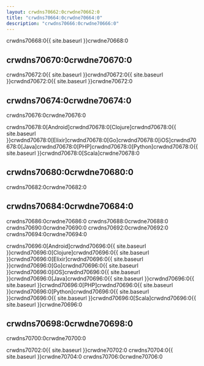 ```yaml
---
layout: crwdns70662:0crwdne70662:0
title: "crwdns70664:0crwdne70664:0"
description: "crwdns70666:0crwdne70666:0"
---
```

crwdns70668:0{{ site.baseurl }}crwdne70668:0

## crwdns70670:0crwdne70670:0

crwdns70672:0{{ site.baseurl }}crwdnd70672:0{{ site.baseurl }}crwdnd70672:0{{ site.baseurl }}crwdne70672:0

## crwdns70674:0crwdne70674:0

crwdns70676:0crwdne70676:0

crwdns70678:0[Android]crwdnd70678:0[Clojure]crwdnd70678:0{{ site.baseurl }}crwdnd70678:0[Elixir]crwdnd70678:0[Go]crwdnd70678:0[iOS]crwdnd70678:0[Java]crwdnd70678:0[PHP]crwdnd70678:0[Python]crwdnd70678:0{{ site.baseurl }}crwdnd70678:0[Scala]crwdne70678:0

## crwdns70680:0crwdne70680:0

crwdns70682:0crwdne70682:0

## crwdns70684:0crwdne70684:0

crwdns70686:0crwdne70686:0 crwdns70688:0crwdne70688:0 crwdns70690:0crwdne70690:0 crwdns70692:0crwdne70692:0 crwdns70694:0crwdne70694:0

crwdns70696:0[Android]crwdnd70696:0{{ site.baseurl }}crwdnd70696:0[Clojure]crwdnd70696:0{{ site.baseurl }}crwdnd70696:0[Elixir]crwdnd70696:0{{ site.baseurl }}crwdnd70696:0[Go]crwdnd70696:0{{ site.baseurl }}crwdnd70696:0[iOS]crwdnd70696:0{{ site.baseurl }}crwdnd70696:0[Java]crwdnd70696:0{{ site.baseurl }}crwdnd70696:0{{ site.baseurl }}crwdnd70696:0[PHP]crwdnd70696:0{{ site.baseurl }}crwdnd70696:0[Python]crwdnd70696:0{{ site.baseurl }}crwdnd70696:0{{ site.baseurl }}crwdnd70696:0[Scala]crwdnd70696:0{{ site.baseurl }}crwdne70696:0

## crwdns70698:0crwdne70698:0

crwdns70700:0crwdne70700:0

crwdns70702:0{{ site.baseurl }}crwdne70702:0 crwdns70704:0{{ site.baseurl }}crwdne70704:0 crwdns70706:0crwdne70706:0
